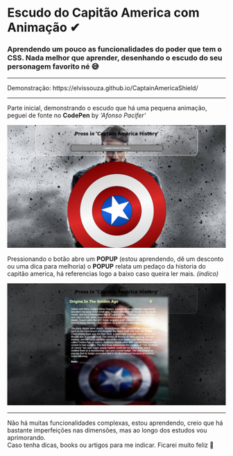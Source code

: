 # Escudo do Capitão America com Animação ✔
<h3>Aprendendo um pouco as funcionalidades do poder que tem o CSS. Nada melhor que aprender, desenhando o escudo do seu personagem favorito né 😅</h3>

---

<p>Demonstração: https://elvissouza.github.io/CaptainAmericaShield/</p>

---

<p>Parte inicial, demonstrando o escudo que há uma pequena animação, peguei de fonte no <b>CodePen</b> by <i>'Afonso Pacifer'</i></p>
<img src ="https://raw.githubusercontent.com/elvissouza/CaptainAmericaShield/master/assets/example.png">
<p>Pressionando o botão abre um <b>POPUP</b> (estou aprendendo, dê um desconto ou uma dica para melhoria) o <b>POPUP</b> relata um pedaço da historia do capitão america, há referencias logo a baixo caso queira ler mais. <i>(indico)</i></p>
<img src ="https://raw.githubusercontent.com/elvissouza/CaptainAmericaShield/master/assets/pressButton.png">

---

<p>Não há muitas funcionalidades complexas, estou aprendendo, creio que há bastante imperfeições nas dimensões, mas ao longo dos estudos vou aprimorando. <br/> Caso tenha dicas, books ou artigos para me indicar. Ficarei muito feliz 💓</p>